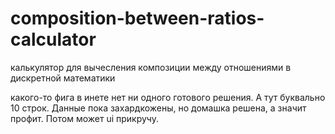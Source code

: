 # composition-between-ratios-calculator
калькулятор для вычесления композиции между отношениями в дискретной математики 

какого-то фига в инете нет ни одного готового решения. А тут буквально 10 строк. Данные пока захардкожены, но домашка решена, а значит профит. Потом может ui прикручу.